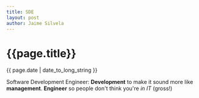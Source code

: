 ```yaml
---
title: SDE
layout: post
author: Jaime Silvela
---
```

<h1>{{page.title}}</h1>
<p>{{ page.date | date_to_long_string }}</p>

Software Development Engineer: **Development** to make it sound more like **management**. **Engineer** so people don't think you're *in IT* (gross!)
